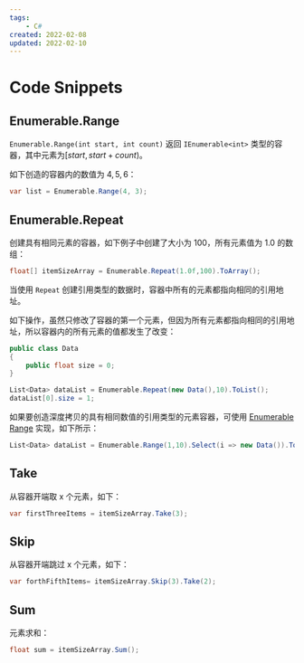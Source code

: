 ```yaml
---
tags:
    - C#
created: 2022-02-08
updated: 2022-02-10
---
```


# Code Snippets

## Enumerable.Range

`Enumerable.Range(int start, int count)` 返回 `IEnumerable<int>` 类型的容器，其中元素为$[start, start+count)$。

如下创造的容器内的数值为 $4,5,6$：
```csharp
var list = Enumerable.Range(4, 3);
```

## Enumerable.Repeat

创建具有相同元素的容器，如下例子中创建了大小为 $100$，所有元素值为 $1.0$ 的数组：
```csharp
float[] itemSizeArray = Enumerable.Repeat(1.0f,100).ToArray();
```

当使用 `Repeat` 创建引用类型的数据时，容器中所有的元素都指向相同的引用地址。

如下操作，虽然只修改了容器的第一个元素，但因为所有元素都指向相同的引用地址，所以容器内的所有元素的值都发生了改变：
```csharp
public class Data
{
    public float size = 0;
}

List<Data> dataList = Enumerable.Repeat(new Data(),10).ToList();
dataList[0].size = 1;
```

如果要创造深度拷贝的具有相同数值的引用类型的元素容器，可使用 [Enumerable Range](#Enumerable%20Range) 实现，如下所示：
```csharp
List<Data> dataList = Enumerable.Range(1,10).Select(i => new Data()).ToList();
```

## Take

从容器开端取 x 个元素，如下：
```csharp
var firstThreeItems = itemSizeArray.Take(3);
```

## Skip

从容器开端跳过 x 个元素，如下：

```csharp
var forthFifthItems= itemSizeArray.Skip(3).Take(2);
```

## Sum

元素求和：
```csharp
float sum = itemSizeArray.Sum();
```